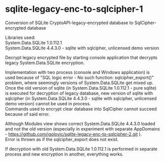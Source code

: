 # sqlite-legacy-enc-to-sqlcipher-1

Conversion of SQLite CryptoAPI-legacy-encrypted database to SqlCipher-encrypted database   
     
Libraries used:   
System.Data.SQLite 1.0.112.1   
System.Data.SQLite 4.4.3.0 - sqlite with sqlcipher, unlicensed demo version    
    
Decrypt legacy encrypted file by starting console application that decrypts legacy System.Data.SQLite encryption.
                 
Implementation with two process (console and Windows application) is used because of "SQL logic error - No such function: sqlcipher_export()" problem, where seemingly versions of System.Data.SQLite get mixed up.   
Once the old version of sqlite (in System.Data.SQLite 1.0.112.1 - pure sqlite) is executed for decryption of legacy database, new version of sqlite with sqlcipher (in System.Data.SQLite 4.4.3.0 - sqlite with sqlcipher, unlicensed demo version) cannot be used in process.   
Commands used to encrypt clear database into SqlCipher cannot succeed because of said error.   
    
Although Modules view shows correct System.Data.SQLite 4.4.3.0 loaded and not the old version (especially in experiment with separate AppDomains - https://github.com/igolovic/sqlite-legacy-enc-to-sqlcipher-2.git ).   
Error is thrown as if the sqlcipher_export does not exist.   
   
If decryption with old System.Data.SQLite 1.0.112.1 is performed in separate process and new encryption in another, everything works.   
